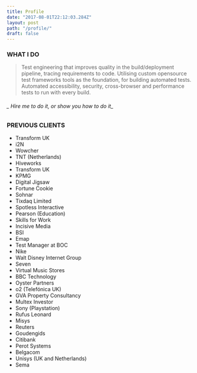 ```yaml
---
title: Profile
date: "2017-08-01T22:12:03.284Z"
layout: post
path: "/profile/"
draft: false
---
```


### WHAT I DO

> Test engineering that improves quality in the build/deployment pipeline, tracing requirements to code.
Utilising custom opensource test frameworks tools as the foundation, for building automated tests.
Automated accessibility, security, cross-browser and performance tests to run with every build.

###### _ Hire me to do it, or show you how to do it_

### PREVIOUS CLIENTS

* Transform UK
* i2N
* Wowcher
* TNT (Netherlands)
* Hiveworks
* Transform UK
* KPMG
* Digital Jigsaw
* Fortune Cookie
* Sohnar
* Tixdaq Limited
* Spotless Interactive
* Pearson (Education)
* Skills for Work
* Incisive Media
* BSI
* Emap
* Test Manager at BOC
* Nike
* Walt Disney Internet Group
* Seven
* Virtual Music Stores
* BBC Technology
* Oyster Partners
* o2 (Telefónica UK)
* GVA Property Consultancy
* Multex Investor
* Sony (Playstation)
* Rufus Leonard
* Misys
* Reuters
* Goudengids
* Citibank
* Perot Systems
* Belgacom
* Unisys (UK and Netherlands)
* Sema
